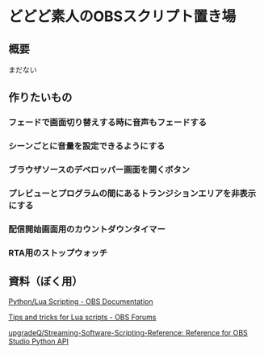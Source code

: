 # どどど素人のOBSスクリプト置き場

## 概要

まだない

## 作りたいもの

### フェードで画面切り替えする時に音声もフェードする

### シーンごとに音量を設定できるようにする

### ブラウザソースのデベロッパー画面を開くボタン

### プレビューとプログラムの間にあるトランジションエリアを非表示にする

### 配信開始画面用のカウントダウンタイマー

### RTA用のストップウォッチ

## 資料（ぼく用）

[Python/Lua Scripting - OBS Documentation](https://docs.obsproject.com/scripting)

[Tips and tricks for Lua scripts - OBS Forums](https://obsproject.com/forum/threads/tips-and-tricks-for-lua-scripts.132256/)

[upgradeQ/Streaming-Software-Scripting-Reference: Reference for OBS Studio Python API](https://github.com/upgradeQ/Streaming-Software-Scripting-Reference)
